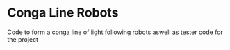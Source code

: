 # Conga Line Robots
 Code to form a conga line of light following robots aswell as tester code for the project
